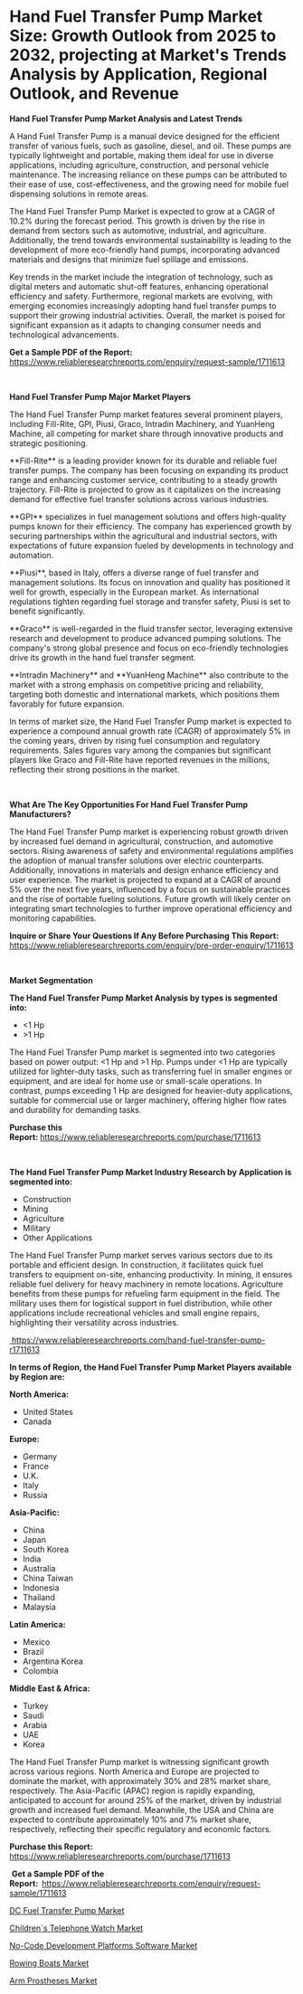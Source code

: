 <p><h1>Hand Fuel Transfer Pump Market Size: Growth Outlook from 2025 to 2032, projecting at Market's Trends Analysis by Application, Regional Outlook, and Revenue</h1></p><p><strong>Hand Fuel Transfer Pump Market Analysis and Latest Trends</strong></p>
<p><p>A Hand Fuel Transfer Pump is a manual device designed for the efficient transfer of various fuels, such as gasoline, diesel, and oil. These pumps are typically lightweight and portable, making them ideal for use in diverse applications, including agriculture, construction, and personal vehicle maintenance. The increasing reliance on these pumps can be attributed to their ease of use, cost-effectiveness, and the growing need for mobile fuel dispensing solutions in remote areas.</p><p>The Hand Fuel Transfer Pump Market is expected to grow at a CAGR of 10.2% during the forecast period. This growth is driven by the rise in demand from sectors such as automotive, industrial, and agriculture. Additionally, the trend towards environmental sustainability is leading to the development of more eco-friendly hand pumps, incorporating advanced materials and designs that minimize fuel spillage and emissions.</p><p>Key trends in the market include the integration of technology, such as digital meters and automatic shut-off features, enhancing operational efficiency and safety. Furthermore, regional markets are evolving, with emerging economies increasingly adopting hand fuel transfer pumps to support their growing industrial activities. Overall, the market is poised for significant expansion as it adapts to changing consumer needs and technological advancements.</p></p>
<p><strong>Get a Sample PDF of the Report:&nbsp;</strong> <a href="https://www.reliableresearchreports.com/enquiry/request-sample/1711613?utm_campaign=123&utm_medium=2&utm_source=Github&utm_content=ia&utm_term=11012025&utm_id=hand-fuel-transfer-pump">https://www.reliableresearchreports.com/enquiry/request-sample/1711613</a></p>
<p>&nbsp;</p>
<p><strong>Hand Fuel Transfer Pump Major Market Players</strong></p>
<p><p>The Hand Fuel Transfer Pump market features several prominent players, including Fill-Rite, GPI, Piusi, Graco, Intradin Machinery, and YuanHeng Machine, all competing for market share through innovative products and strategic positioning.</p><p>**Fill-Rite** is a leading provider known for its durable and reliable fuel transfer pumps. The company has been focusing on expanding its product range and enhancing customer service, contributing to a steady growth trajectory. Fill-Rite is projected to grow as it capitalizes on the increasing demand for effective fuel transfer solutions across various industries.</p><p>**GPI** specializes in fuel management solutions and offers high-quality pumps known for their efficiency. The company has experienced growth by securing partnerships within the agricultural and industrial sectors, with expectations of future expansion fueled by developments in technology and automation.</p><p>**Piusi**, based in Italy, offers a diverse range of fuel transfer and management solutions. Its focus on innovation and quality has positioned it well for growth, especially in the European market. As international regulations tighten regarding fuel storage and transfer safety, Piusi is set to benefit significantly.</p><p>**Graco** is well-regarded in the fluid transfer sector, leveraging extensive research and development to produce advanced pumping solutions. The company's strong global presence and focus on eco-friendly technologies drive its growth in the hand fuel transfer segment.</p><p>**Intradin Machinery** and **YuanHeng Machine** also contribute to the market with a strong emphasis on competitive pricing and reliability, targeting both domestic and international markets, which positions them favorably for future expansion.</p><p>In terms of market size, the Hand Fuel Transfer Pump market is expected to experience a compound annual growth rate (CAGR) of approximately 5% in the coming years, driven by rising fuel consumption and regulatory requirements. Sales figures vary among the companies but significant players like Graco and Fill-Rite have reported revenues in the millions, reflecting their strong positions in the market.</p></p>
<p>&nbsp;</p>
<p><strong>What Are The Key Opportunities For Hand Fuel Transfer Pump Manufacturers?</strong></p>
<p><p>The Hand Fuel Transfer Pump market is experiencing robust growth driven by increased fuel demand in agricultural, construction, and automotive sectors. Rising awareness of safety and environmental regulations amplifies the adoption of manual transfer solutions over electric counterparts. Additionally, innovations in materials and design enhance efficiency and user experience. The market is projected to expand at a CAGR of around 5% over the next five years, influenced by a focus on sustainable practices and the rise of portable fueling solutions. Future growth will likely center on integrating smart technologies to further improve operational efficiency and monitoring capabilities.</p></p>
<p><strong>Inquire or Share Your Questions If Any Before Purchasing This Report:</strong> <a href="https://www.reliableresearchreports.com/enquiry/pre-order-enquiry/1711613?utm_campaign=123&utm_medium=2&utm_source=Github&utm_content=ia&utm_term=11012025&utm_id=hand-fuel-transfer-pump">https://www.reliableresearchreports.com/enquiry/pre-order-enquiry/1711613</a></p>
<p>&nbsp;</p>
<p><strong>Market Segmentation</strong></p>
<p><strong>The Hand Fuel Transfer Pump Market Analysis by types is segmented into:</strong></p>
<p><ul><li><1 Hp</li><li>>1 Hp</li></ul></p>
<p><p>The Hand Fuel Transfer Pump market is segmented into two categories based on power output: <1 Hp and >1 Hp. Pumps under <1 Hp are typically utilized for lighter-duty tasks, such as transferring fuel in smaller engines or equipment, and are ideal for home use or small-scale operations. In contrast, pumps exceeding 1 Hp are designed for heavier-duty applications, suitable for commercial use or larger machinery, offering higher flow rates and durability for demanding tasks.</p></p>
<p><strong>Purchase this Report:&nbsp;</strong><a href="https://www.reliableresearchreports.com/purchase/1711613?utm_campaign=123&utm_medium=2&utm_source=Github&utm_content=ia&utm_term=11012025&utm_id=hand-fuel-transfer-pump">https://www.reliableresearchreports.com/purchase/1711613</a></p>
<p>&nbsp;</p>
<p><strong>The Hand Fuel Transfer Pump Market Industry Research by Application is segmented into:</strong></p>
<p><ul><li>Construction</li><li>Mining</li><li>Agriculture</li><li>Military</li><li>Other Applications</li></ul></p>
<p><p>The Hand Fuel Transfer Pump market serves various sectors due to its portable and efficient design. In construction, it facilitates quick fuel transfers to equipment on-site, enhancing productivity. In mining, it ensures reliable fuel delivery for heavy machinery in remote locations. Agriculture benefits from these pumps for refueling farm equipment in the field. The military uses them for logistical support in fuel distribution, while other applications include recreational vehicles and small engine repairs, highlighting their versatility across industries.</p></p>
<p><a href="https://www.reliableresearchreports.com/hand-fuel-transfer-pump-r1711613?utm_campaign=123&utm_medium=2&utm_source=Github&utm_content=ia&utm_term=11012025&utm_id=hand-fuel-transfer-pump">&nbsp;https://www.reliableresearchreports.com/hand-fuel-transfer-pump-r1711613</a></p>
<p><strong>In terms of Region, the Hand Fuel Transfer Pump Market Players available by Region are:</strong></p>
<p>
    <p> <strong> North America: </strong>
        <ul>
            <li>United States</li>
            <li>Canada</li>
        </ul>
        </p> 
    <p> <strong> Europe: </strong>
        <ul>
            <li>Germany</li>
            <li>France</li>
            <li>U.K.</li>
            <li>Italy</li>
            <li>Russia</li>
        </ul>
        </p> 
    <p> <strong> Asia-Pacific: </strong>
        <ul>
            <li>China</li>
            <li>Japan</li>
            <li>South Korea</li>
            <li>India</li>
            <li>Australia</li>
            <li>China Taiwan</li>
            <li>Indonesia</li>
            <li>Thailand</li>
            <li>Malaysia</li>
        </ul>
        </p> 
    <p> <strong> Latin America: </strong>
        <ul>
            <li>Mexico</li>
            <li>Brazil</li>
            <li>Argentina Korea</li>
            <li>Colombia</li>
        </ul>
        </p> 
    <p> <strong> Middle East & Africa: </strong>
        <ul>
            <li>Turkey</li>
            <li>Saudi</li>
            <li>Arabia</li>
            <li>UAE</li>
            <li>Korea</li>
        </ul>
    </p>
    </p>
<p><p>The Hand Fuel Transfer Pump market is witnessing significant growth across various regions. North America and Europe are projected to dominate the market, with approximately 30% and 28% market share, respectively. The Asia-Pacific (APAC) region is rapidly expanding, anticipated to account for around 25% of the market, driven by industrial growth and increased fuel demand. Meanwhile, the USA and China are expected to contribute approximately 10% and 7% market share, respectively, reflecting their specific regulatory and economic factors.</p></p>
<p><strong>Purchase this Report: </strong><a href="https://www.reliableresearchreports.com/purchase/1711613?utm_campaign=123&utm_medium=2&utm_source=Github&utm_content=ia&utm_term=11012025&utm_id=hand-fuel-transfer-pump">https://www.reliableresearchreports.com/purchase/1711613</a></p>
<p>&nbsp;<strong>Get a Sample PDF of the Report:&nbsp;&nbsp;</strong><a href="https://www.reliableresearchreports.com/enquiry/request-sample/1711613?utm_campaign=123&utm_medium=2&utm_source=Github&utm_content=ia&utm_term=11012025&utm_id=hand-fuel-transfer-pump">https://www.reliableresearchreports.com/enquiry/request-sample/1711613</a></p>
<p><strong></strong></p>
<p><p><a href="https://github.com/hartsockdonnette82/Market-Research-Report-List-1/blob/main/dc-fuel-transfer-pump-market.md?utm_campaign=123&utm_medium=2&utm_source=Github&utm_content=ia&utm_term=11012025&utm_id=hand-fuel-transfer-pump">DC Fuel Transfer Pump Market</a></p><p><a href="https://github.com/dmitriyvo6rog/Market-Research-Report-List-1/blob/main/childrens-telephone-watch-market.md?utm_campaign=123&utm_medium=2&utm_source=Github&utm_content=ia&utm_term=11012025&utm_id=hand-fuel-transfer-pump">Children`s Telephone Watch Market</a></p><p><a href="https://github.com/petbigbeepjn/Market-Research-Report-List-1/blob/main/no-code-development-platforms-software-market.md?utm_campaign=123&utm_medium=2&utm_source=Github&utm_content=ia&utm_term=11012025&utm_id=hand-fuel-transfer-pump">No-Code Development Platforms Software Market</a></p><p><a href="https://github.com/risingtrista99259/Market-Research-Report-List-1/blob/main/rowing-boats-market.md?utm_campaign=123&utm_medium=2&utm_source=Github&utm_content=ia&utm_term=11012025&utm_id=hand-fuel-transfer-pump">Rowing Boats Market</a></p><p><a href="https://github.com/birnbaumbulah0/Market-Research-Report-List-1/blob/main/arm-prostheses-market.md?utm_campaign=123&utm_medium=2&utm_source=Github&utm_content=ia&utm_term=11012025&utm_id=hand-fuel-transfer-pump">Arm Prostheses Market</a></p></p>